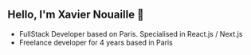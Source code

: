 ## Hello, I'm Xavier Nouaille 👋

- FullStack Developer based on Paris. Specialised in React.js / Next.js
- Freelance developer for 4 years based in Paris
